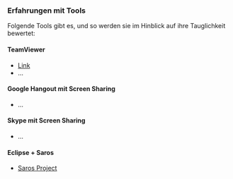 ### Erfahrungen mit Tools

Folgende Tools gibt es, und so werden sie im Hinblick auf ihre Tauglichkeit bewertet:

#### TeamViewer
- [Link](http://www.teamviewer.com)
- ...

#### Google Hangout mit Screen Sharing
- ...

#### Skype mit Screen Sharing
- ...

#### Eclipse + Saros
- [Saros Project](http://www.saros-project.org/)
